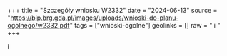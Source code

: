 +++
title = "Szczegóły wniosku W2332"
date = "2024-06-13"
source = "https://bip.brg.gda.pl/images/uploads/wnioski-do-planu-ogolnego/w2332.pdf"
tags = ["wnioski-ogolne"]
geolinks = []
raw = " i "
+++

 i



